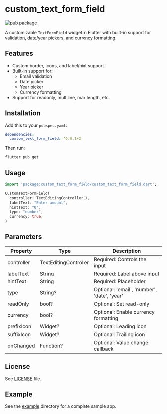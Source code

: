 # custom_text_form_field

[![pub package](https://img.shields.io/pub/v/widget_text_form_field.svg)](https://pub.dev/packages/widget_text_form_field)

A customizable `TextFormField` widget in Flutter with built-in support for validation, date/year pickers, and currency formatting.

## Features

- Custom border, icons, and label/hint support.
- Built-in support for:
  - Email validation
  - Date picker
  - Year picker
  - Currency formatting
- Support for readonly, multiline, max length, etc.

## Installation

Add this to your `pubspec.yaml`:

```yaml
dependencies:
  custom_text_form_field: ^0.0.1+2
```

Then run:

```bash
flutter pub get
```

## Usage

```dart
import 'package:custom_text_form_field/custom_text_form_field.dart';

CustomTextFormField(
  controller: TextEditingController(),
  labelText: "Enter amount",
  hintText: "0",
  type: "number",
  currency: true,
)
```

## Parameters

| Property       | Type                   | Description                                 |
|----------------|------------------------|---------------------------------------------|
| controller     | TextEditingController  | Required: Controls the input                |
| labelText      | String                 | Required: Label above input                 |
| hintText       | String                 | Required: Placeholder                       |
| type           | String?                | Optional: 'email', 'number', 'date', 'year' |
| readOnly       | bool?                  | Optional: Set read-only                     |
| currency       | bool?                  | Optional: Enable currency formatting        |
| prefixIcon     | Widget?                | Optional: Leading icon                      |
| suffixIcon     | Widget?                | Optional: Trailing icon                     |
| onChanged      | Function?              | Optional: Value change callback             |

## License

See [LICENSE](LICENSE) file.

## Example

See the [example](example/) directory for a complete sample app.
